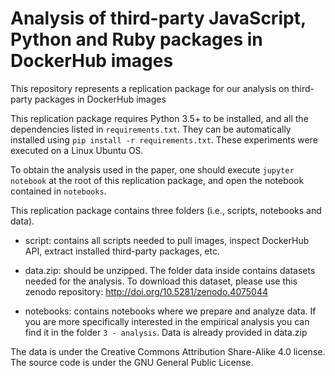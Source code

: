 # Analysis of third-party JavaScript, Python and Ruby packages in DockerHub images

This repository represents a replication package for our analysis on third-party packages in DockerHub images

This replication package requires Python 3.5+ to be installed, and all the dependencies listed in ``requirements.txt``.
They can be automatically installed using ``pip install -r requirements.txt``. 
These experiments were executed on a Linux Ubuntu OS.

To obtain the analysis used in the paper, one should execute ``jupyter notebook`` at the root of this replication package, and open the notebook contained in ``notebooks``.

This replication package contains three folders (i.e., scripts, notebooks and data).
- script: contains all scripts needed to pull images, inspect DockerHub API, extract installed third-party packages, etc.
- data.zip: should be unzipped. The folder data inside contains datasets needed for the analysis. To download this dataset, please use this zenodo repository: http://doi.org/10.5281/zenodo.4075044

- notebooks: contains notebooks where we prepare and analyze data. If you are more specifically interested in the empirical analysis you can find it in the folder ``3 - analysis``. Data is already provided in data.zip

The data is under the Creative Commons Attribution Share-Alike 4.0 license.
The source code is under the GNU General Public License.
